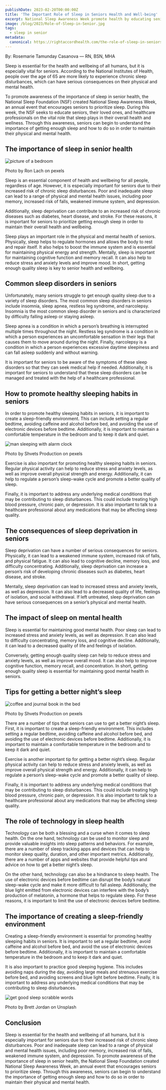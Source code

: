 ```yaml
---
publishDate: 2023-02-20T00:00:00Z
title: 'The Important Role of Sleep in Seniors Health and Well-being'
excerpt: National Sleep Awareness Week promote health by educating seniors and their loved ones on the vital role of adequate sleep in their overall wellness.
image: /blog/2023/Role-of-Sleep-in-Senior.jpg
tags:
  - sleep in senior
metadata:
  canonical: https://rightaccordhealth.com/the-role-of-sleep-in-seniors-health
---
```



By: Rosemarie Tamunday Casanova — RN, BSN, MHA


Sleep is essential for the health and wellbeing of all humans, but it is especially vital for seniors. According to the National Institutes of Health, people over the age of 65 are more likely to experience chronic sleep disturbances, which can have serious consequences on their physical and mental health.

To promote awareness of the importance of sleep in senior health, the National Sleep Foundation (NSF) created National Sleep Awareness Week, an annual event that encourages seniors to prioritize sleep. During this week, the NSF seeks to educate seniors, their loved ones, and healthcare professionals on the vital role that sleep plays in their overall health and wellness. Through this awareness, seniors can begin to understand the importance of getting enough sleep and how to do so in order to maintain their physical and mental health.

The importance of sleep in senior health
----------------------------------------

![picture of a bedroom](/blog/2023/pexels-ron-lach-10387563.jpg)

Photo by Ron Lach on pexels

Sleep is an essential component of health and wellbeing for all people, regardless of age. However, it is especially important for seniors due to their increased risk of chronic sleep disturbances. Poor and inadequate sleep can lead to a range of physical and mental health issues, including poor memory, increased risk of falls, weakened immune system, and depression.

Additionally, sleep deprivation can contribute to an increased risk of chronic diseases such as diabetes, heart disease, and stroke. For these reasons, it is important for seniors to prioritize getting enough sleep in order to maintain their overall health and wellbeing.

Sleep plays an important role in the physical and mental health of seniors. Physically, sleep helps to regulate hormones and allows the body to rest and repair itself. It also helps to boost the immune system and is essential for maintaining physical energy and strength. Mentally, sleep is important for maintaining cognitive function and memory recall. It can also help to reduce stress and anxiety levels and improve mood. In short, getting enough quality sleep is key to senior health and wellbeing.

Common sleep disorders in seniors
---------------------------------

Unfortunately, many seniors struggle to get enough quality sleep due to a variety of sleep disorders. The most common sleep disorders in seniors include insomnia, sleep apnea, restless leg syndrome, and narcolepsy. Insomnia is the most common sleep disorder in seniors and is characterized by difficulty falling asleep or staying asleep.

Sleep apnea is a condition in which a person’s breathing is interrupted multiple times throughout the night. Restless leg syndrome is a condition in which a person experiences an uncomfortable sensation in their legs that causes them to move around during the night. Finally, narcolepsy is a condition in which a person experiences excessive daytime sleepiness and can fall asleep suddenly and without warning.

It is important for seniors to be aware of the symptoms of these sleep disorders so that they can seek medical help if needed. Additionally, it is important for seniors to understand that these sleep disorders can be managed and treated with the help of a healthcare professional.

How to promote healthy sleeping habits in seniors
-------------------------------------------------

In order to promote healthy sleeping habits in seniors, it is important to create a sleep-friendly environment. This can include setting a regular bedtime, avoiding caffeine and alcohol before bed, and avoiding the use of electronic devices before bedtime. Additionally, it is important to maintain a comfortable temperature in the bedroom and to keep it dark and quiet.

![man sleeping with alarm clock](/blog/2023/pexels-shvets-production-8899461.jpg)

Photo by Shvets Production on pexels

Exercise is also important for promoting healthy sleeping habits in seniors. Regular physical activity can help to reduce stress and anxiety levels, as well as improve overall physical strength and energy. Additionally, it can help to regulate a person’s sleep-wake cycle and promote a better quality of sleep.

Finally, it is important to address any underlying medical conditions that may be contributing to sleep disturbances. This could include treating high blood pressure, chronic pain, or depression. It is also important to talk to a healthcare professional about any medications that may be affecting sleep quality.

The consequences of sleep deprivation in seniors
------------------------------------------------

Sleep deprivation can have a number of serious consequences for seniors. Physically, it can lead to a weakened immune system, increased risk of falls, and physical fatigue. It can also lead to cognitive decline, memory loss, and difficulty concentrating. Additionally, sleep deprivation can increase a person’s risk of developing chronic diseases such as diabetes, heart disease, and stroke.

Mentally, sleep deprivation can lead to increased stress and anxiety levels, as well as depression. It can also lead to a decreased quality of life, feelings of isolation, and social withdrawal. If left untreated, sleep deprivation can have serious consequences on a senior’s physical and mental health.

The impact of sleep on mental health
------------------------------------

Sleep is essential for maintaining good mental health. Poor sleep can lead to increased stress and anxiety levels, as well as depression. It can also lead to difficulty concentrating, memory loss, and cognitive decline. Additionally, it can lead to a decreased quality of life and feelings of isolation.

Conversely, getting enough quality sleep can help to reduce stress and anxiety levels, as well as improve overall mood. It can also help to improve cognitive function, memory recall, and concentration. In short, getting enough quality sleep is essential for maintaining good mental health in seniors.

Tips for getting a better night’s sleep
---------------------------------------

![coffee and journal book in the bed](/blog/2023/pexels-shvets-production-8972601.jpg)

Photo by Shvets Production on pexels

There are a number of tips that seniors can use to get a better night’s sleep. First, it is important to create a sleep-friendly environment. This includes setting a regular bedtime, avoiding caffeine and alcohol before bed, and avoiding the use of electronic devices before bedtime. Additionally, it is important to maintain a comfortable temperature in the bedroom and to keep it dark and quiet.

Exercise is another important tip for getting a better night’s sleep. Regular physical activity can help to reduce stress and anxiety levels, as well as improve overall physical strength and energy. Additionally, it can help to regulate a person’s sleep-wake cycle and promote a better quality of sleep.

Finally, it is important to address any underlying medical conditions that may be contributing to sleep disturbances. This could include treating high blood pressure, chronic pain, or depression. It is also important to talk to a healthcare professional about any medications that may be affecting sleep quality.

The role of technology in sleep health
--------------------------------------

Technology can be both a blessing and a curse when it comes to sleep health. On the one hand, technology can be used to monitor sleep and provide valuable insights into sleep patterns and behaviors. For example, there are a number of sleep tracking apps and devices that can help to monitor sleep quality, duration, and other important metrics. Additionally, there are a number of apps and websites that provide helpful tips and advice on how to get a better night’s sleep.

On the other hand, technology can also be a hindrance to sleep health. The use of electronic devices before bedtime can disrupt the body’s natural sleep-wake cycle and make it more difficult to fall asleep. Additionally, the blue light emitted from electronic devices can interfere with the body’s production of melatonin, a hormone that helps to regulate sleep. For these reasons, it is important to limit the use of electronic devices before bedtime.

The importance of creating a sleep-friendly environment
-------------------------------------------------------

Creating a sleep-friendly environment is essential for promoting healthy sleeping habits in seniors. It is important to set a regular bedtime, avoid caffeine and alcohol before bed, and avoid the use of electronic devices before bedtime. Additionally, it is important to maintain a comfortable temperature in the bedroom and to keep it dark and quiet.

It is also important to practice good sleeping hygiene. This includes avoiding naps during the day, avoiding large meals and strenuous exercise before bed, and avoiding screens and blue light before bedtime. Finally, it is important to address any underlying medical conditions that may be contributing to sleep disturbances.

![get good sleep scrabble words](/blog/2023/brett-jordan-feKxV48FZVM-unsplash.jpg)

Photo by Brett Jordan on Unsplash

Conclusion
----------

Sleep is essential for the health and wellbeing of all humans, but it is especially important for seniors due to their increased risk of chronic sleep disturbances. Poor and inadequate sleep can lead to a range of physical and mental health issues, including poor memory, increased risk of falls, weakened immune system, and depression. To promote awareness of the importance of sleep in senior health, the National Sleep Foundation created National Sleep Awareness Week, an annual event that encourages seniors to prioritize sleep. Through this awareness, seniors can begin to understand the importance of getting enough sleep and how to do so in order to maintain their physical and mental health.